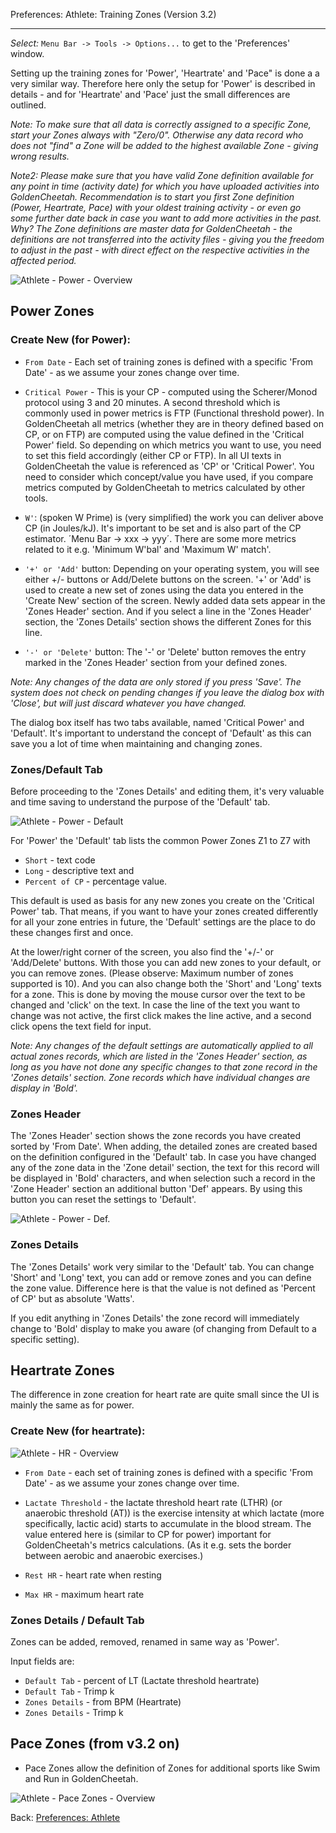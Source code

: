 Preferences: Athlete: Training Zones (Version 3.2)
***

_Select:_ `Menu Bar -> Tools -> Options...` to get to the 'Preferences' window.

Setting up the training zones for 'Power', 'Heartrate' and 'Pace" is done a a very similar way. Therefore here only the setup for 'Power' is described in details - and for 'Heartrate' and 'Pace' just the small differences are outlined.

_Note: To make sure that all data is correctly assigned to a specific Zone, start your Zones always with "Zero/0". Otherwise any data record who does not "find" a Zone will be added to the highest available Zone - giving wrong results._

_Note2: Please make sure that you have valid Zone definition available for any point in time (activity date) for which you have uploaded activities into GoldenCheetah. Recommendation is to start you first Zone definition (Power, Heartrate, Pace) with your oldest training activity - or even go some further date back in case you want to add more activities in the past. Why? The Zone definitions are master data for GoldenCheetah - the definitions are not transferred into the activity files - giving you the freedom to adjust in the past - with direct effect on the respective activities in the affected period._

![Athlete - Power - Overview](https://raw.githubusercontent.com/GoldenCheetah/GoldenCheetah/master/doc/wiki/PreferencesAthlete_Power_Overview.jpg)

## Power Zones

### Create New (for Power):

* `From Date` - Each set of training zones is defined with a specific 'From Date' - as we assume your zones change over time. 

* `Critical Power` - This is your CP - computed using the Scherer/Monod protocol using 3 and 20 minutes. A second threshold which is commonly used in power metrics is FTP (Functional threshold power). In GoldenCheetah all metrics (whether they are in theory defined based on CP, or on FTP) are computed using the value defined in the 'Critical Power' field. So depending on which metrics you want to use, you need to set this field accordingly (either CP or FTP). In all UI texts in GoldenCheetah the value is referenced as 'CP' or 'Critical Power'. You need to consider which concept/value you have used, if you compare metrics computed by GoldenCheetah to metrics calculated by other tools.

* `W'`: (spoken W Prime) is (very simplified) the work you can deliver above CP (in Joules/kJ). It's important to be set and is also part of the CP estimator. ´Menu Bar -> xxx -> yyy´. There are some more metrics related to it e.g. 'Minimum W'bal' and 'Maximum W' match'.

* `'+' or 'Add'` button: Depending on your operating system, you will see either +/- buttons or Add/Delete buttons on the screen. '+' or 'Add' is used to create a new set of zones using the data you entered in the 'Create New' section of the screen. Newly added data sets appear in the 'Zones Header' section. And if you select a line in the 'Zones Header' section, the 'Zones Details' section shows the different Zones for this line.

* `'-' or 'Delete'` button: The '-' or 'Delete' button removes the entry marked in the 'Zones Header' section from your defined zones. 

_Note: Any changes of the data are only stored if you press 'Save'. The system does not check on pending changes if you leave the dialog box with 'Close', but will just discard whatever you have changed._

The dialog box itself has two tabs available, named 'Critical Power' and 'Default'. It's important to understand the concept of 'Default' as this can save you a lot of time when maintaining and changing zones.

### Zones/Default Tab

Before proceeding to the 'Zones Details' and editing them, it's very valuable and time saving to understand the purpose of the 'Default' tab.

![Athlete - Power - Default](https://raw.githubusercontent.com/GoldenCheetah/GoldenCheetah/master/doc/wiki/PreferencesAthlete_Power_Default.jpg)

For 'Power' the 'Default' tab lists the common Power Zones Z1 to Z7 with 
* `Short` - text code
* `Long` - descriptive text and 
* `Percent of CP` - percentage value.

This default is used as basis for any new zones you create on the 'Critical Power' tab. That means, if you want to have your zones created differently for all your zone entries in future, the 'Default' settings are the place to do these changes first and once.

At the lower/right corner of the screen, you also find the '+/-' or 'Add/Delete' buttons. With those you can add new zones to your default, or you can remove zones. (Please observe: Maximum number of zones supported is 10). And you can also change both the 'Short' and 'Long' texts for a zone. This is done by moving the mouse cursor over the text to be changed and 'click' on the text. In case the line of the text you want to change was not active, the first click makes the line active, and a second click opens the text field for input.

_Note: Any changes of the default settings are automatically applied to all actual zones records, which are listed in the 'Zones Header' section, as long as you have not done any specific changes to that zone record in the 'Zones details' section. Zone records which have individual changes are display in 'Bold'._

### Zones Header

The 'Zones Header' section shows the zone records you have created sorted by 'From Date'. When adding, the detailed zones are created based on the definition configured in the 'Default' tab. In case you have changed any of the zone data in the 'Zone detail' section, the text for this record will be displayed in 'Bold' characters, and when selection such a record in the 'Zone Header' section an additional button 'Def' appears. By using this button you can reset the settings to 'Default'. 

![Athlete - Power - Def.](https://raw.githubusercontent.com/GoldenCheetah/GoldenCheetah/master/doc/wiki/PreferencesAthlete_Power_Def.jpg)


### Zones Details

The 'Zones Details' work very similar to the 'Default' tab. You can change 'Short' and 'Long' text, you can add or remove zones and you can define the zone value. Difference here is that the value is not defined as 'Percent of CP' but as absolute 'Watts'.

If you edit anything in 'Zones Details' the zone record will immediately change to 'Bold' display to make you aware (of changing from Default to a specific setting).

## Heartrate Zones

The difference in zone creation for heart rate are quite small since the UI is mainly the same as for power. 

### Create New (for heartrate):

![Athlete - HR - Overview](https://raw.githubusercontent.com/GoldenCheetah/GoldenCheetah/master/doc/wiki/PreferencesAthlete_HR_Overview.jpg)

* `From Date` - each set of training zones is defined with a specific 'From Date' - as we assume your zones change over time. 

* `Lactate Threshold` - the lactate threshold heart rate (LTHR) (or anaerobic threshold (AT)) is the exercise intensity at which lactate (more specifically, lactic acid) starts to accumulate in the blood stream. The value entered here is (similar to CP for power) important for GoldenCheetah's metrics calculations. (As it e.g. sets the border between aerobic and anaerobic exercises.)

* `Rest HR` - heart rate when resting

* `Max HR` - maximum heart rate

### Zones Details / Default Tab

Zones can be added, removed, renamed in same way as 'Power'. 

Input fields are:

* `Default Tab` - percent of LT (Lactate threshold heartrate)
* `Default Tab` - Trimp k
* `Zones Details` - from BPM (Heartrate)
* `Zones Details` - Trimp k

## Pace Zones (from v3.2 on)

* Pace Zones allow the definition of Zones for additional sports like Swim and Run in GoldenCheetah.

![Athlete - Pace Zones - Overview](https://raw.githubusercontent.com/GoldenCheetah/GoldenCheetah/master/doc/wiki/PreferencesAthlete_PaceZones_Overview.jpg)



Back: [Preferences: Athlete](https://github.com/GoldenCheetah/GoldenCheetah/wiki/UG_Preferences_Athlete)



 